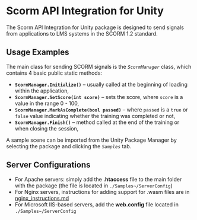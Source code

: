 # Scorm API Integration for Unity

The Scorm API Integration for Unity package is designed to send signals from applications to LMS systems in the SCORM 1.2 standard.

## Usage Examples

The main class for sending SCORM signals is the *`ScormManager`* class, which contains 4 basic public static methods:
- **`ScormManager.Initialize()`** – usually called at the beginning of loading within the application,
- **`ScormManager.SetScore(int score)`** – sets the score, where `score` is a value in the range 0 - 100,
- **`ScormManager.MarkAsComplete(bool passed)`** – where `passed` is a `true` or `false` value indicating whether the training was completed or not,
- **`ScormManager.Finish()`** – method called at the end of the training or when closing the session,

A sample scene can be imported from the Unity Package Manager by selecting the package and clicking the *`Samples`* tab.

## Server Configurations

- For Apache servers: simply add the **.htaccess** file to the main folder with the package (the file is located in `./Samples~/ServerConfig`)
- For Nginx servers, instructions for adding support for .wasm files are in [nginx_instructions.md](/Documentation~/nginx_instructions.md)
- For Microsoft IIS-based servers, add the **web.config** file located in `./Samples~/ServerConfig`